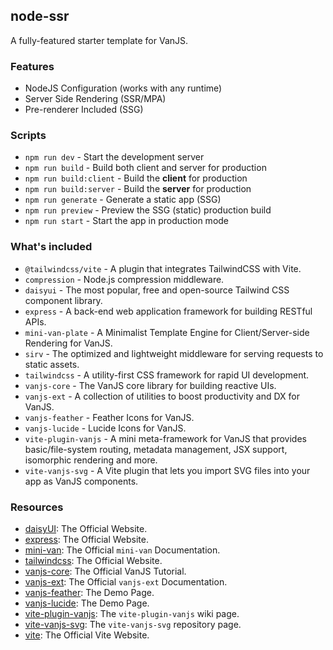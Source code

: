 ## node-ssr

A fully-featured starter template for VanJS.

### Features

- NodeJS Configuration (works with any runtime)
- Server Side Rendering (SSR/MPA)
- Pre-renderer Included (SSG)

### Scripts

- `npm run dev` - Start the development server
- `npm run build` - Build both client and server for production
- `npm run build:client` - Build the **client** for production
- `npm run build:server` - Build the **server** for production
- `npm run generate` - Generate a static app (SSG)
- `npm run preview` - Preview the SSG (static) production build
- `npm run start` - Start the app in production mode

### What's included

- `@tailwindcss/vite` - A plugin that integrates TailwindCSS with Vite.
- `compression` - Node.js compression middleware.
- `daisyui` - The most popular, free and open-source Tailwind CSS component
  library.
- `express` - A back-end web application framework for building RESTful APIs.
- `mini-van-plate` - A Minimalist Template Engine for Client/Server-side
  Rendering for VanJS.
- `sirv` - The optimized and lightweight middleware for serving requests to
  static assets.
- `tailwindcss` - A utility-first CSS framework for rapid UI development.
- `vanjs-core` - The VanJS core library for building reactive UIs.
- `vanjs-ext` - A collection of utilities to boost productivity and DX for
  VanJS.
- `vanjs-feather` - Feather Icons for VanJS.
- `vanjs-lucide` - Lucide Icons for VanJS.
- `vite-plugin-vanjs` - A mini meta-framework for VanJS that provides
  basic/file-system routing, metadata management, JSX support, isomorphic
  rendering and more.
- `vite-vanjs-svg` - A Vite plugin that lets you import SVG files into your app
  as VanJS components.

### Resources

- [daisyUI](https://daisyui.com): The Official Website.
- [express](https://expressjs.com/): The Official Website.
- [mini-van](https://vanjs.org/minivan): The Official `mini-van` Documentation.
- [tailwindcss](https://tailwindcss.com/): The Official Website.
- [vanjs-core](https://vanjs.org/tutorial): The Official VanJS Tutorial.
- [vanjs-ext](https://vanjs.org/x): The Official `vanjs-ext` Documentation.
- [vanjs-feather](https://thednp.github.io/vanjs-feather/): The Demo Page.
- [vanjs-lucide](https://thednp.github.io/vanjs-lucide/): The Demo Page.
- [vite-plugin-vanjs](https://github.com/thednp/vite-plugin-vanjs/wiki): The
  `vite-plugin-vanjs` wiki page.
- [vite-vanjs-svg](https://github.com/thednp/vite-vanjs-svg): The
  `vite-vanjs-svg` repository page.
- [vite](https://vite.dev): The Official Vite Website.
